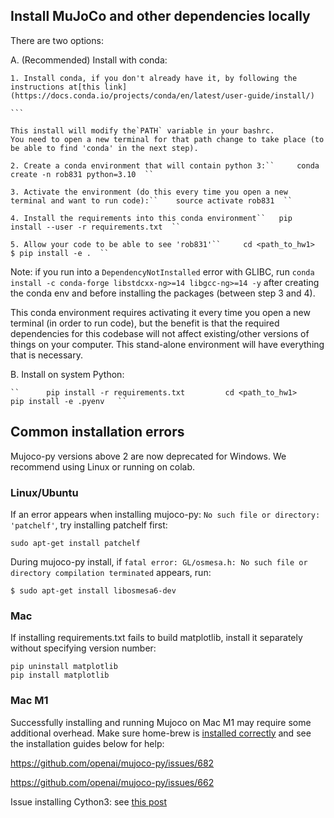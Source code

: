 ## Install MuJoCo and other dependencies locally

There are two options:

A. (Recommended) Install with conda:

    1. Install conda, if you don't already have it, by following the instructions at[this link](https://docs.conda.io/projects/conda/en/latest/user-guide/install/)

    ```

    This install will modify the`PATH` variable in your bashrc.
	You need to open a new terminal for that path change to take place (to be able to find 'conda' in the next step).

    2. Create a conda environment that will contain python 3:`` 	conda create -n rob831 python=3.10 	``

    3. Activate the environment (do this every time you open a new terminal and want to run code):`` 	source activate rob831 	``

    4. Install the requirements into this conda environment`` 	pip install --user -r requirements.txt 	``

    5. Allow your code to be able to see 'rob831'`` 	cd <path_to_hw1> 	$ pip install -e . 	``
Note: if you run into a `DependencyNotInstalled` error with GLIBC, run `conda install -c conda-forge libstdcxx-ng>=14 libgcc-ng>=14 -y` after creating the conda env and before installing the packages (between step 3 and 4).

This conda environment requires activating it every time you open a new terminal (in order to run code), but the benefit is that the required dependencies for this codebase will not affect existing/other versions of things on your computer. This stand-alone environment will have everything that is necessary.

B. Install on system Python:

    `` 		pip install -r requirements.txt  	   	cd <path_to_hw1>  	   	pip install -e .pyenv 	``

## Common installation errors

Mujoco-py versions above 2 are now deprecated for Windows. We recommend using Linux or running on colab.

### Linux/Ubuntu

If an error appears when installing mujoco-py: `No such file or directory: 'patchelf'`, try installing patchelf first:

```
sudo apt-get install patchelf
```

During mujoco-py install, if `fatal error: GL/osmesa.h: No such file or directory compilation terminated` appears, run:

```
$ sudo apt-get install libosmesa6-dev
```

### Mac

If installing requirements.txt fails to build matplotlib, install it separately without specifying version number:

```
pip uninstall matplotlib
pip install matplotlib
```

### Mac M1

Successfully installing and running Mujoco on Mac M1 may require some additional overhead. Make sure home-brew is [installed correctly](https://blog.smittytone.net/2021/02/07/how-to-migrate-to-native-homebrew-on-an-m1-mac/) and see the installation guides below for help:

https://github.com/openai/mujoco-py/issues/682

https://github.com/openai/mujoco-py/issues/662

Issue installing Cython3: see [this post](https://github.com/openai/mujoco-py/issues/773)

